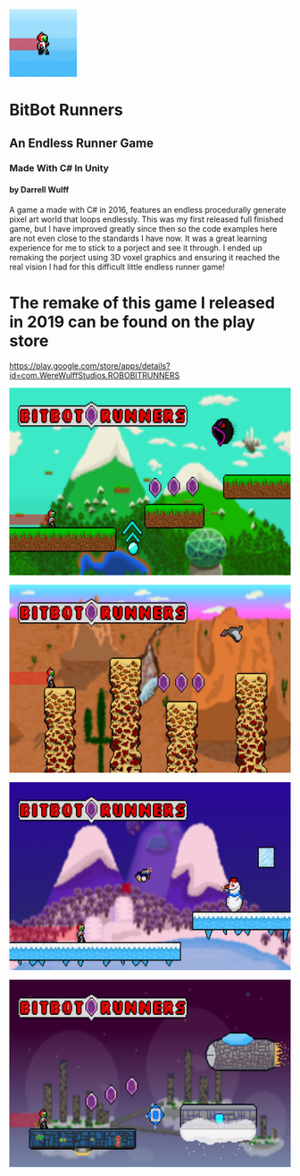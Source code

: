 <img src="https://github.com/DarrellWulff/BitBot-Runners/blob/master/GitHubRD/BBICON.png" alt="BBR Logo" width="24%">

# BitBot Runners
## An Endless Runner Game
### Made With C# In Unity
#### by Darrell Wulff

A game a made with C# in 2016, features an endless procedurally generate pixel art world that loops endlessly. This was my first released full finished game, but I have improved greatly since then so the code examples here are not even close to the standards I have now. It was a great learning experience for me to stick to a porject and see it through. I ended up remaking the porject using 3D voxel graphics and ensuring it reached the real vision I had for this difficult little endless runner game!

# The remake of this game I released in 2019 can be found on the play store
https://play.google.com/store/apps/details?id=com.WereWulffStudios.ROBOBITRUNNERS


![First Level](https://github.com/DarrellWulff/BitBot-Runners/blob/master/GitHubRD/BBGrass.png)

![Second Level](https://github.com/DarrellWulff/BitBot-Runners/blob/master/GitHubRD/BBDesert.png)

![Third Level](https://github.com/DarrellWulff/BitBot-Runners/blob/master/GitHubRD/BBSnow.png)

![Fourth Level](https://github.com/DarrellWulff/BitBot-Runners/blob/master/GitHubRD/BBCity.png)
